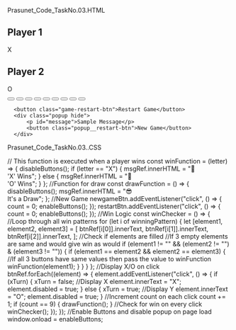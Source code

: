 Prasunet_Code_TaskNo.03.HTML
<!DOCTYPE html>
<html lang="en">

<head>
  <meta charset="UTF-8">
  <meta http-equiv="X-UA-Compatible" content="IE=edge">
  <meta name="viewport" content="width=device-width, initial-scale=1.0">
  <title>Tic-Tac-Toe</title>
  <link rel="stylesheet" href="style.css">
</head>

<body>
  <div class="main">
      <div class="players">
          <div class="player">
              <h2>Player 1</h2>
              <div class="player__symbol">X</div>
          </div>
          <div class="player">
              <h2>Player 2</h2>
              <div class="player__symbol">O</div>
          </div>
      </div>
      <div class="board-container">
          <div class="board">
              <button class="board__cell" data-cell-index="1"></button>
              <button class="board__cell" data-cell-index="2"></button>
              <button class="board__cell" data-cell-index="3"></button>
              <button class="board__cell" data-cell-index="4"></button>
              <button class="board__cell" data-cell-index="5"></button>
              <button class="board__cell" data-cell-index="6"></button>
              <button class="board__cell" data-cell-index="7"></button>
              <button class="board__cell" data-cell-index="8"></button>
              <button class="board__cell" data-cell-index="9"></button>
          </div>
      </div>

      <button class="game-restart-btn">Restart Game</button>
      <div class="popup hide">
          <p id="message">Sample Message</p>
          <button class="popup__restart-btn">New Game</button>
      </div>

  </div>

  <script src="game.js"></script>
</body>

</html>
Prasunet_Code_TaskNo.03..CSS

// This function is executed when a player wins
const winFunction = (letter) => {
  disableButtons();
  if (letter == "X") {
      msgRef.innerHTML = "&#x1F389; <br> 'X' Wins";
  } else {
      msgRef.innerHTML = "&#x1F389; <br> 'O' Wins";
  }
};
//Function for draw
const drawFunction = () => {
  disableButtons();
  msgRef.innerHTML = "&#x1F60E; <br> It's a Draw";
};
//New Game
newgameBtn.addEventListener("click", () => {
  count = 0;
  enableButtons();
});
restartBtn.addEventListener("click", () => {
  count = 0;
  enableButtons();
});
//Win Logic
const winChecker = () => {
  //Loop through all win patterns
  for (let i of winningPattern) {
      let [element1, element2, element3] = [
          btnRef[i[0]].innerText,
          btnRef[i[1]].innerText,
          btnRef[i[2]].innerText,
      ];
      //Check if elements are filled
      //If 3 empty elements are same and would give win as would
      if (element1 != "" && (element2 != "") & (element3 != "")) {
          if (element1 == element2 && element2 == element3) {
              //If all 3 buttons have same values then pass the value to winFunction
              winFunction(element1);
          }
      }
  }
};
//Display X/O on click
btnRef.forEach((element) => {
  element.addEventListener("click", () => {
      if (xTurn) {
          xTurn = false;
          //Display X
          element.innerText = "X";
          element.disabled = true;
      } else {
          xTurn = true;
          //Display Y
          element.innerText = "O";
          element.disabled = true;
      }
      //Increment count on each click
      count += 1;
      if (count == 9) {
          drawFunction();
      }
      //Check for win on every click
      winChecker();
  });
});
//Enable Buttons and disable popup on page load
window.onload = enableButtons;
